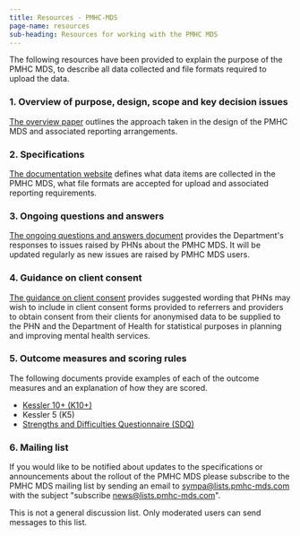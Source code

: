 ```yaml
---
title: Resources - PMHC-MDS
page-name: resources
sub-heading: Resources for working with the PMHC MDS
---
```


The following resources have been provided to explain the purpose of the PMHC
MDS, to describe all data collected and file formats required to upload the
data.

### 1. Overview of purpose, design, scope and key decision issues
[The overview paper](/doc/pmhc-mds-overview-20160916.pdf) outlines the approach taken
in the design of the PMHC MDS and associated reporting arrangements.

### 2. Specifications
[The documentation website](https://docs.pmhc-mds.com/) defines what data items
are collected in the PMHC MDS, what file formats are accepted for upload and
associated reporting requirements.

### 3. Ongoing questions and answers
[The ongoing questions and answers document](/doc/pmhc-mds-q-and-a-20161212.pdf)
provides the Department's responses to issues raised by PHNs
about the PMHC MDS. It will be updated regularly as new issues are raised by
PMHC MDS users.

### 4. Guidance on client consent
[The guidance on client consent](/doc/pmhc-consent-guidance-D16-1362220-20161202.pdf) provides suggested wording that PHNs may
wish to include in client consent forms provided to referrers and
providers to obtain consent from their clients for anonymised data to be
supplied to the PHN and the Department of Health for statistical purposes in
planning and improving mental health services.

### 5. Outcome measures and scoring rules
The following documents provide examples of each of the outcome measures and an
explanation of how they are scored.

* [Kessler 10+ (K10+)](/doc/pmhc-scoring-k10p-20161201.pdf)
* Kessler 5 (K5)
* [Strengths and Difficulties Questionnaire (SDQ)](/doc/pmhc-scoring-sdq-20161201.pdf)

### 6. Mailing list
If you would like to be notified about updates to the specifications or
announcements about the rollout of the PMHC MDS please subscribe to the
PMHC MDS mailing list by sending an email to
[sympa@lists.pmhc-mds.com](mailto:sympa@lists.pmhc-mds.com?subject=subscribe%20news) with the subject "subscribe news@lists.pmhc-mds.com".

This is not a general discussion list. Only moderated users can send
messages to this list.
